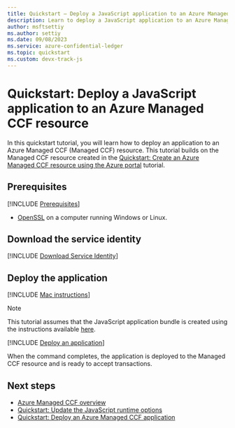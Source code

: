 ```yaml
---
title: Quickstart – Deploy a JavaScript application to an Azure Managed CCF resource
description: Learn to deploy a JavaScript application to an Azure Managed CCF resource
author: msftsettiy
ms.author: settiy
ms.date: 09/08/2023
ms.service: azure-confidential-ledger
ms.topic: quickstart
ms.custom: devx-track-js
---
```


# Quickstart: Deploy a JavaScript application to an Azure Managed CCF resource

In this quickstart tutorial, you will learn how to deploy an application to an Azure Managed CCF (Managed CCF) resource. This tutorial builds on the Managed CCF resource created in the [Quickstart: Create an Azure Managed CCF resource using the Azure portal](quickstart-portal.md) tutorial.

## Prerequisites

[!INCLUDE [Prerequisites](./includes/proposal-prerequisites.md)]
- [OpenSSL](https://www.openssl.org/) on a computer running Windows or Linux.

## Download the service identity

[!INCLUDE [Download Service Identity](./includes/service-identity.md)]

## Deploy the application

[!INCLUDE [Mac instructions](./includes/macos-instructions.md)]

> [!NOTE]
> This tutorial assumes that the JavaScript application bundle is created using the instructions available [here](https://microsoft.github.io/CCF/main/build_apps/js_app_bundle.html).

[!INCLUDE [Deploy an application](./includes/deploy-update-application.md)]

When the command completes, the application is deployed to the Managed CCF resource and is ready to accept transactions.

## Next steps

- [Azure Managed CCF overview](overview.md)
- [Quickstart: Update the JavaScript runtime options](how-to-update-javascript-runtime-options.md)
- [Quickstart: Deploy an Azure Managed CCF application](quickstart-deploy-application.md)
